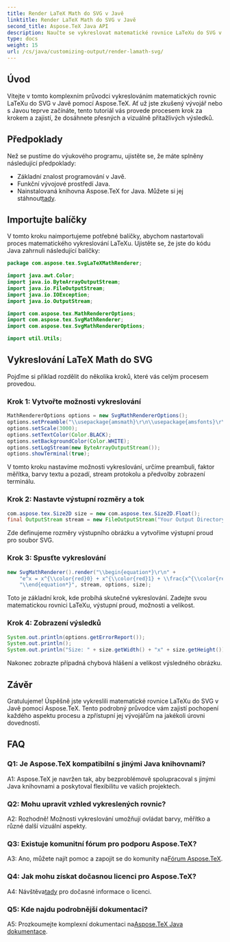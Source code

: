 ```yaml
---
title: Render LaTeX Math do SVG v Javě
linktitle: Render LaTeX Math do SVG v Javě
second_title: Aspose.TeX Java API
description: Naučte se vykreslovat matematické rovnice LaTeXu do SVG v Javě pomocí Aspose.TeX. Postupujte podle našeho podrobného průvodce pro přesné a vizuálně přitažlivé výsledky.
type: docs
weight: 15
url: /cs/java/customizing-output/render-lamath-svg/
---
```

## Úvod

Vítejte v tomto komplexním průvodci vykreslováním matematických rovnic LaTeXu do SVG v Javě pomocí Aspose.TeX. Ať už jste zkušený vývojář nebo s Javou teprve začínáte, tento tutoriál vás provede procesem krok za krokem a zajistí, že dosáhnete přesných a vizuálně přitažlivých výsledků. 

## Předpoklady

Než se pustíme do výukového programu, ujistěte se, že máte splněny následující předpoklady:

- Základní znalost programování v Javě.
- Funkční vývojové prostředí Java.
-  Nainstalovaná knihovna Aspose.TeX for Java. Můžete si jej stáhnout[tady](https://releases.aspose.com/tex/java/).

## Importujte balíčky

V tomto kroku naimportujeme potřebné balíčky, abychom nastartovali proces matematického vykreslování LaTeXu. Ujistěte se, že jste do kódu Java zahrnuli následující balíčky:

```java
package com.aspose.tex.SvgLaTeXMathRenderer;

import java.awt.Color;
import java.io.ByteArrayOutputStream;
import java.io.FileOutputStream;
import java.io.IOException;
import java.io.OutputStream;

import com.aspose.tex.MathRendererOptions;
import com.aspose.tex.SvgMathRenderer;
import com.aspose.tex.SvgMathRendererOptions;

import util.Utils;
```

## Vykreslování LaTeX Math do SVG

Pojďme si příklad rozdělit do několika kroků, které vás celým procesem provedou.

### Krok 1: Vytvořte možnosti vykreslování

```java
MathRendererOptions options = new SvgMathRendererOptions();
options.setPreamble("\\usepackage{amsmath}\r\n\\usepackage{amsfonts}\r\n\\usepackage{amssymb}\r\n\\usepackage{color}");
options.setScale(3000);
options.setTextColor(Color.BLACK);
options.setBackgroundColor(Color.WHITE);
options.setLogStream(new ByteArrayOutputStream());
options.showTerminal(true);
```

V tomto kroku nastavíme možnosti vykreslování, určíme preambuli, faktor měřítka, barvy textu a pozadí, stream protokolu a předvolby zobrazení terminálu.

### Krok 2: Nastavte výstupní rozměry a tok

```java
com.aspose.tex.Size2D size = new com.aspose.tex.Size2D.Float();
final OutputStream stream = new FileOutputStream("Your Output Directory" + "math-formula.svg");
```

Zde definujeme rozměry výstupního obrázku a vytvoříme výstupní proud pro soubor SVG.

### Krok 3: Spusťte vykreslování

```java
new SvgMathRenderer().render("\\begin{equation*}\r\n" +
    "e^x = x^{\\color{red}0} + x^{\\color{red}1} + \\frac{x^{\\color{red}2}}{2} + \\frac{x^{\\color{red}3}}{6} + \\cdots = \\sum_{n\\geq 0} \\frac{x^{\\color{red}n}}{n!}\r\n" +
    "\\end{equation*}", stream, options, size);
```

Toto je základní krok, kde probíhá skutečné vykreslování. Zadejte svou matematickou rovnici LaTeXu, výstupní proud, možnosti a velikost.

### Krok 4: Zobrazení výsledků

```java
System.out.println(options.getErrorReport());
System.out.println();
System.out.println("Size: " + size.getWidth() + "x" + size.getHeight());
```

Nakonec zobrazte případná chybová hlášení a velikost výsledného obrázku.

## Závěr

Gratulujeme! Úspěšně jste vykreslili matematické rovnice LaTeXu do SVG v Javě pomocí Aspose.TeX. Tento podrobný průvodce vám zajistí pochopení každého aspektu procesu a zpřístupní jej vývojářům na jakékoli úrovni dovedností.

## FAQ

### Q1: Je Aspose.TeX kompatibilní s jinými Java knihovnami?

A1: Aspose.TeX je navržen tak, aby bezproblémově spolupracoval s jinými Java knihovnami a poskytoval flexibilitu ve vašich projektech.

### Q2: Mohu upravit vzhled vykreslených rovnic?

A2: Rozhodně! Možnosti vykreslování umožňují ovládat barvy, měřítko a různé další vizuální aspekty.

### Q3: Existuje komunitní fórum pro podporu Aspose.TeX?

 A3: Ano, můžete najít pomoc a zapojit se do komunity na[Fórum Aspose.TeX](https://forum.aspose.com/c/tex/47).

### Q4: Jak mohu získat dočasnou licenci pro Aspose.TeX?

 A4: Návštěva[tady](https://purchase.aspose.com/temporary-license/) pro dočasné informace o licenci.

### Q5: Kde najdu podrobnější dokumentaci?

 A5: Prozkoumejte komplexní dokumentaci na[Aspose.TeX Java dokumentace](https://reference.aspose.com/tex/java/).